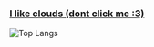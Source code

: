 ### [I like clouds (dont click me :3)](https://www.youtube.com/watch?v=dQw4w9WgXcQ)

![Top Langs](https://github-readme-stats.vercel.app/api/top-langs/?username=josephbinoy&size_weight=0.4&count_weight=0.6&exclude_repo=Ayurveda-CNN&hide=ejs&theme=tokyonight)
